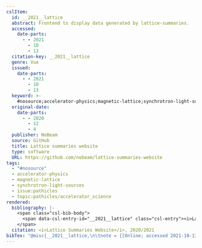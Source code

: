 ```yaml
---
cslItem:
  id: __2021__lattice
  abstract: Frontend to display data generated by lattice-summaries.
  accessed:
    date-parts:
      - - 2021
        - 10
        - 13
  citation-key: __2021__lattice
  genre: Vue
  issued:
    date-parts:
      - - 2021
        - 10
        - 13
  keyword: >-
    #nosource;accelerator-physics;magnetic-lattice;synchrotron-light-sources;collection::pathicles::accelerator_science
  original-date:
    date-parts:
      - - 2020
        - 12
        - 4
  publisher: NoBeam
  source: GitHub
  title: Lattice summaries website
  type: software
  URL: https://github.com/nobeam/lattice-summaries-website
tags:
  - "#nosource"
  - accelerator-physics
  - magnetic-lattice
  - synchrotron-light-sources
  - issue:pathicles
  - topic:pathicles/accelerator_science
rendered:
  bibliography: |-
    <span class="csl-bib-body">
      <span data-csl-entry-id="__2021__lattice" class="csl-entry"><i>Lattice summaries website</i>. 2021. [Vue]. NoBeam. <a href='https://github.com/nobeam/lattice-summaries-website'>https://github.com/nobeam/lattice-summaries-website</a> (Original work published 2020)</span>
    </span>
  citation: <i>Lattice Summaries Website</i>, 2020/2021
bibTex: "@misc{__2021__lattice,\n\tnote = {[Online; accessed 2021-10-13]},\n\tyear = {2021},\n\tmonth = {oct 13},\n\tpublisher = {NoBeam},\n\ttitle = {Lattice summaries website},\n\ttype = {Vue},\n}\n\n"
---
```

